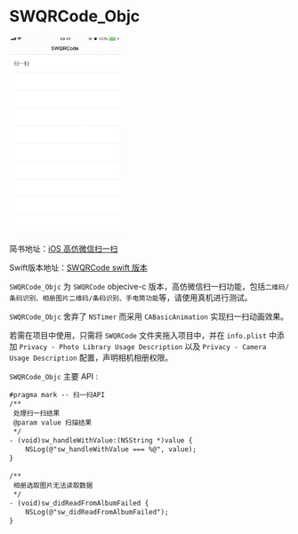 # SWQRCode_Objc

![image](https://github.com/RockChanel/SWGIF/blob/master/SWQRCode.gif)

简书地址：[iOS 高仿微信扫一扫](https://www.jianshu.com/p/1fc34089adf5)

Swift版本地址：[SWQRCode swift 版本](https://github.com/RockChanel/SWQRCode_Swift)

`SWQRCode_Objc` 为 `SWQRCode` objecive-c 版本，高仿微信扫一扫功能，包括`二维码/条码识别、相册图片二维码/条码识别、手电筒功能`等，请使用真机进行测试。

`SWQRCode_Objc` 舍弃了 `NSTimer` 而采用 `CABasicAnimation` 实现扫一扫动画效果。

若需在项目中使用，只需将 `SWQRCode` 文件夹拖入项目中，并在 `info.plist` 中添加 `Privacy - Photo Library Usage Description` 以及 `Privacy - Camera Usage Description` 配置，声明相机相册权限。
 
`SWQRCode_Objc` 主要 API :

    #pragma mark -- 扫一扫API
    /**
     处理扫一扫结果
     @param value 扫描结果
     */
    - (void)sw_handleWithValue:(NSString *)value {
        NSLog(@"sw_handleWithValue === %@", value);
    }
    
    /**
     相册选取图片无法读取数据
     */
    - (void)sw_didReadFromAlbumFailed {
        NSLog(@"sw_didReadFromAlbumFailed");
    }

